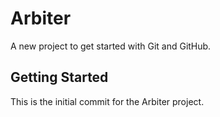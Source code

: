 # Arbiter

A new project to get started with Git and GitHub.

## Getting Started

This is the initial commit for the Arbiter project.
